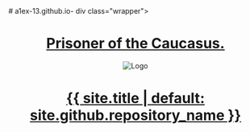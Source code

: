 <!DOCTYPE html>
<html lang="{{ site.lang | default: "en-US" }}">
  </html>
<head>
# a1ex-13.github.io-
div class="wrapper">
      <header>
        <h1><a href="a1ex-13.github.io">Prisoner of the Caucasus.</a></h1>
        <img src="a1ex-13.github.io/m4.jpg" alt="Logo" />
        </head>
    <body>
    <div class="wrapper">
      <header>
        <h1><a href="{{ "/" | absolute_url }}">{{ site.title | default: site.github.repository_name }}</a></h1>
          </body>
       </head>
</html>
     
